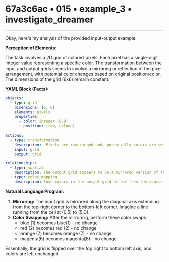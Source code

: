 # 67a3c6ac • 015 • example_3 • investigate_dreamer

---
Okay, here's my analysis of the provided input-output example:

**Perception of Elements:**

The task involves a 2D grid of colored pixels. Each pixel has a single-digit integer value representing a specific color. The transformation between the input and output grids seems to involve a mirroring or reflection of the pixel arrangement, with potential color changes based on original position/color. The dimensions of the grid (6x6) remain constant.

**YAML Block (Facts):**



```yaml
objects:
  - type: grid
    dimensions: [6, 6]
    elements: pixels
    properties:
      - color: integer (0-9)
      - position: (row, column)

actions:
  - type: transformation
    description:  Pixels are rearranged and, potentially colors are switched, according to a mirroring
    input: grid
    output: grid

relationships:
  - type: spatial
    description: The output grid appears to be a mirrored version of the input grid, specifically mirrored over the line that bisects it diagonally top right to bottom left. It does not appear to be rotated.
  - type: color_mapping
    description: Some colors in the output grid differ from the source color in the input grid, based on the source location.
```



**Natural Language Program:**

1.  **Mirroring:** The input grid is mirrored along the diagonal axis extending from the top-right corner to the bottom-left corner. Imagine a line running from the cell at (0,5) to (5,0).
2.  **Color Swapping:** After the mirroring, perform these color swaps
    *   blue (1) becomes blue(1) - no change
    *   red (2) becomes red (2) - no change
    *   orange (7) becomes orange (7) - no change
    *   magenta(6) becomes magenta(6) - no change

Essentially, the grid is flipped over the top right to bottom left axis, and colors are left unchanged.

